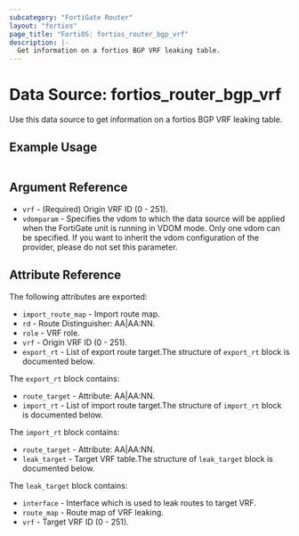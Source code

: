 ```yaml
---
subcategory: "FortiGate Router"
layout: "fortios"
page_title: "FortiOS: fortios_router_bgp_vrf"
description: |-
  Get information on a fortios BGP VRF leaking table.
---
```


# Data Source: fortios_router_bgp_vrf
Use this data source to get information on a fortios BGP VRF leaking table.


## Example Usage

```hcl

```

## Argument Reference

* `vrf` - (Required) Origin VRF ID (0 - 251).
* `vdomparam` - Specifies the vdom to which the data source will be applied when the FortiGate unit is running in VDOM mode. Only one vdom can be specified. If you want to inherit the vdom configuration of the provider, please do not set this parameter.

## Attribute Reference

The following attributes are exported:

* `import_route_map` - Import route map.
* `rd` - Route Distinguisher: AA|AA:NN.
* `role` - VRF role.
* `vrf` - Origin VRF ID (0 - 251).
* `export_rt` - List of export route target.The structure of `export_rt` block is documented below.

The `export_rt` block contains:

* `route_target` - Attribute: AA|AA:NN.
* `import_rt` - List of import route target.The structure of `import_rt` block is documented below.

The `import_rt` block contains:

* `route_target` - Attribute: AA|AA:NN.
* `leak_target` - Target VRF table.The structure of `leak_target` block is documented below.

The `leak_target` block contains:

* `interface` - Interface which is used to leak routes to target VRF.
* `route_map` - Route map of VRF leaking.
* `vrf` - Target VRF ID (0 - 251).
